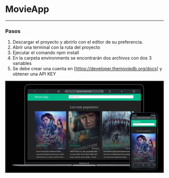 # MovieApp
<hr>

### Pasos
1. Descargar el proyecto y abrirlo con el editor de su preferencia.
2. Abrir una terminal con la ruta del proyecto
3. Ejecutar el comando npm install
4. En la carpeta environments se encontrarán dos archivos con dos 3 variables
5. Se debe crear una cuenta en [https://developer.themoviedb.org/docs] y obtener una API KEY

![MovieApp](./src/assets/moviePoster.jpg)
